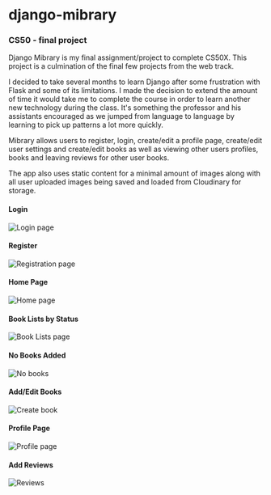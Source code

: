 # django-mibrary
### CS50 - final project

Django Mibrary is my final assignment/project to complete CS50X. This project is a culmination of the final few projects from the web track. 

I decided to take several months to learn Django after some frustration with Flask and some of its limitations. I made the decision to extend the amount of time it would take me to complete the course in order to learn another new technology during the class. It's something the professor and his assistants encouraged as we jumped from language to language by learning to pick up patterns a lot more quickly.

Mibrary allows users to register, login, create/edit a profile page, create/edit user settings and create/edit books as well as viewing other users profiles, books and leaving reviews for other user books.

The app also uses static content for a minimal amount of images along with all user uploaded images being saved and loaded from Cloudinary for storage. 

#### Login
![Login page](https://res.cloudinary.com/angelrodriguez/image/upload/v1603973486/Mibrary%20Images/loginpage.png)
#### Register
![Registration page](https://res.cloudinary.com/angelrodriguez/image/upload/v1603973486/Mibrary%20Images/register.png)
#### Home Page
![Home page](https://res.cloudinary.com/angelrodriguez/image/upload/v1603973486/Mibrary%20Images/homepage.png)
#### Book Lists by Status
![Book Lists page](https://res.cloudinary.com/angelrodriguez/image/upload/v1603973486/Mibrary%20Images/nobooks.png)
#### No Books Added
![No books](https://res.cloudinary.com/angelrodriguez/image/upload/v1603973490/Mibrary%20Images/wanttoread.png)
#### Add/Edit Books
![Create book](https://res.cloudinary.com/angelrodriguez/image/upload/v1603973491/Mibrary%20Images/createbook.png)
#### Profile Page
![Profile page](https://res.cloudinary.com/angelrodriguez/image/upload/v1603973490/Mibrary%20Images/profile.png)
#### Add Reviews
![Reviews](https://res.cloudinary.com/angelrodriguez/image/upload/v1603990043/Mibrary%20Images/reviews.png)

